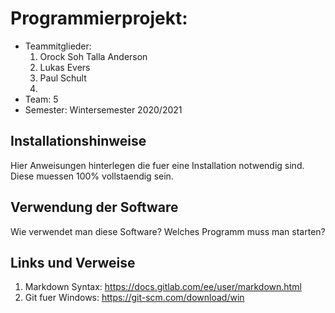 # Programmierprojekt: <Themenname>

* Teammitglieder:
	1. Orock Soh Talla Anderson 
	2. Lukas Evers
	3. Paul Schult
	4. <Name4>
* Team: 5
* Semester: Wintersemester 2020/2021

## Installationshinweise

Hier Anweisungen hinterlegen die fuer eine Installation notwendig sind. Diese muessen 100% vollstaendig sein.

## Verwendung der Software

Wie verwendet man diese Software? Welches Programm muss man starten?

## Links und Verweise

1. Markdown Syntax: https://docs.gitlab.com/ee/user/markdown.html
2. Git fuer Windows: https://git-scm.com/download/win
